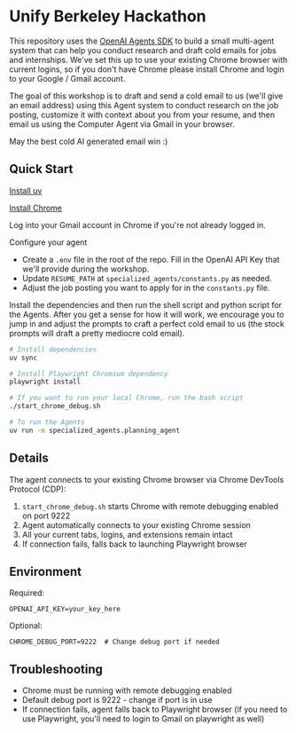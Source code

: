# Unify Berkeley Hackathon

This repository uses the [OpenAI Agents SDK](https://openai.github.io/openai-agents-python/) to build a small multi-agent system that can help you conduct research and draft cold emails for jobs and internships. We've set this up to use your existing Chrome browser with current logins, so if you don't have Chrome please install Chrome and login to your Google / Gmail account.

The goal of this workshop is to draft and send a cold email to us (we'll give an email address) using this Agent system to conduct research on the job posting, customize it with context about you from your resume, and then email us using the Computer Agent via Gmail in your browser.

May the best cold AI generated email win :)

## Quick Start

[Install uv](https://docs.astral.sh/uv/getting-started/installation/)

[Install Chrome](https://www.google.com/chrome/)

Log into your Gmail account in Chrome if you're not already logged in.

Configure your agent
- Create a `.env` file in the root of the repo. Fill in the OpenAI API Key that we'll provide during the workshop.
- Update `RESUME_PATH` at `specialized_agents/constants.py` as needed.
- Adjust the job posting you want to apply for in the `constants.py` file.

Install the dependencies and then run the shell script and python script for the Agents. After you get a sense for how it will work, we encourage you to jump in and adjust the prompts to craft a perfect cold email to us (the stock prompts will draft a pretty mediocre cold email).

```bash
# Install dependencies
uv sync

# Install Playwright Chromium dependency
playwright install

# If you want to run your local Chrome, run the bash script
./start_chrome_debug.sh

# To run the Agents
uv run -m specialized_agents.planning_agent
```

## Details

The agent connects to your existing Chrome browser via Chrome DevTools Protocol (CDP):

1. `start_chrome_debug.sh` starts Chrome with remote debugging enabled on port 9222
2. Agent automatically connects to your existing Chrome session
3. All your current tabs, logins, and extensions remain intact
4. If connection fails, falls back to launching Playwright browser


## Environment

Required:
```env
OPENAI_API_KEY=your_key_here
```

Optional:
```env
CHROME_DEBUG_PORT=9222  # Change debug port if needed
```

## Troubleshooting

- Chrome must be running with remote debugging enabled
- Default debug port is 9222 - change if port is in use
- If connection fails, agent falls back to Playwright browser (if you need to use Playwright, you'll need to login to Gmail on playwright as well)
